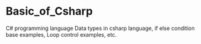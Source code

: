 # Basic_of_Csharp
C# programming language 
Data types in csharp language, if else condition base examples, Loop control examples, etc.
